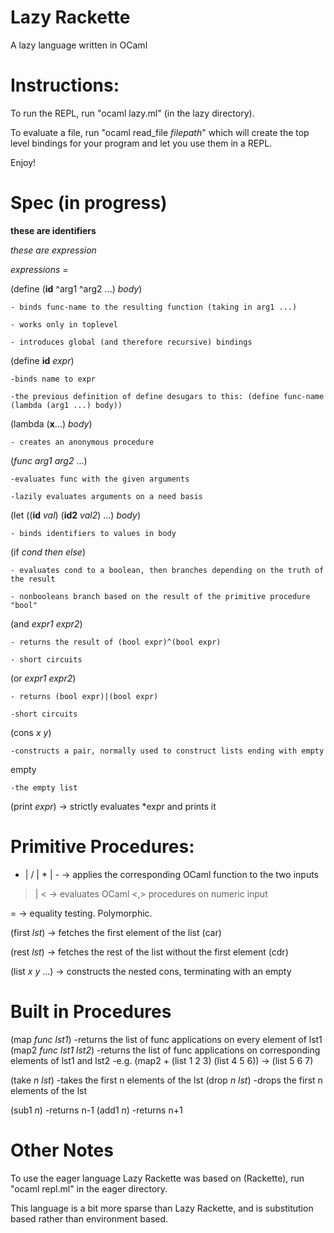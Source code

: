 Lazy Rackette
========
A lazy language written in OCaml


Instructions:
=====================
To run the REPL, run "ocaml lazy.ml" (in the lazy directory).

To evaluate a file, run "ocaml read_file *filepath*" which will create the top level bindings for your program and let you use them in a REPL.

Enjoy!

Spec (in progress)
==================
<b>these are identifiers</b>

*these are expression*

*expressions* =

(define (<b>id</b> ^arg1 ^arg2 ...) *body*) 

	- binds func-name to the resulting function (taking in arg1 ...)

	- works only in toplevel

	- introduces global (and therefore recursive) bindings

(define <b>id</b> *expr*) 

	-binds name to expr

	-the previous definition of define desugars to this: (define func-name (lambda (arg1 ...) body))


(lambda (<b>x</b>...) *body*)

	- creates an anonymous procedure

(*func* *arg1* *arg2* ...)

	-evaluates func with the given arguments

	-lazily evaluates arguments on a need basis


(let ((<b>id</b> *val*) (<b>id2</b> *val2*) ...) *body*) 

	- binds identifiers to values in body

(if *cond* *then* *else*)

	- evaluates cond to a boolean, then branches depending on the truth of the result

	- nonbooleans branch based on the result of the primitive procedure "bool"

(and *expr1* *expr2*) 

	- returns the result of (bool expr)^(bool expr)

	- short circuits

(or *expr1* *expr2*)

	- returns (bool expr)|(bool expr)

	-short circuits

(cons *x* *y*) 

	-constructs a pair, normally used to construct lists ending with empty

empty

	-the empty list

(print *expr*) -> strictly evaluates *expr and prints it

Primitive Procedures:
=====================
+ | / | * | - -> applies the corresponding OCaml function to the two inputs

> | < -> evaluates OCaml <,> procedures on numeric input

= -> equality testing. Polymorphic.

(first *lst*) -> fetches the first element of the list (car)

(rest *lst*) -> fetches the rest of the list without the first element (cdr)

(list *x* *y* ...) -> constructs the nested cons, terminating with an empty

Built in Procedures
=====================
(map *func* *lst1*) 
	-returns the list of func applications on every element of lst1
(map2 *func* *lst1* *lst2*)
	-returns the list of func applications on corresponding elements of lst1 and lst2
	-e.g. (map2 + (list 1 2 3) (list 4 5 6)) -> (list 5 6 7)

(take *n* *lst*)
	-takes the first n elements of the lst
(drop *n* *lst*)
	-drops the first n elements of the lst

(sub1 *n*)
	-returns n-1
(add1 *n*) 
	-returns n+1



Other Notes
========================================================================
To use the eager language Lazy Rackette was based on (Rackette),
run "ocaml repl.ml" in the eager directory.

This language is a bit more sparse than Lazy Rackette, and is substitution based rather than environment based. 





